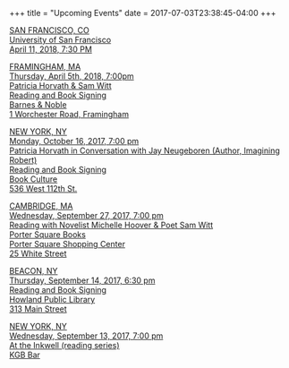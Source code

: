 +++
title = "Upcoming Events"
date = 2017-07-03T23:38:45-04:00
+++

[SAN FRANCISCO, CO  
University of San Francisco  
April 11, 2018, 7:30 PM
](/files/emerging-writers-festival.pdf)

[FRAMINGHAM, MA  
Thursday, April 5th, 2018, 7:00pm  
Patricia Horvath & Sam Witt  
Reading and Book Signing  
Barnes & Noble  
1 Worchester Road, Framingham
](/files/bn-framingham-poster.jpg)

[NEW YORK, NY  
Monday, October 16, 2017, 7:00 pm  
Patricia Horvath in Conversation with Jay Neugeboren (Author, Imagining
Robert)  
Reading and Book Signing  
Book Culture  
536 West 112th
St.](http://www.bookculture.com/event/112th-patricia-horvath-jay-neugeboren)

[CAMBRIDGE, MA  
Wednesday, September 27, 2017, 7:00 pm  
Reading with Novelist Michelle Hoover & Poet Sam Witt  
Porter Square Books  
Porter Square Shopping Center  
25 White
Street](http://www.portersquarebooks.com/event/michelle-hoover-patricia-horvath-sam-witt)

[BEACON, NY  
Thursday, September 14, 2017, 6:30 pm  
Reading and Book Signing  
Howland Public Library  
313 Main Street](/files/Howland%20Library%20Reading.pdf)

[NEW YORK, NY  
Wednesday, September 13, 2017, 7:00 pm  
At the Inkwell (reading series)  
KGB Bar](/files/At%20the%20Inkwell.pdf)
